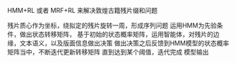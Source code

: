 HMM+RL 或者 MRF+RL 来解决敦煌古籍残片缀和问题

残片质心作为坐标，绕拟定的残片旋转一周，形成序列问题
运用HMM为先验条件，做出状态转移矩阵，
基于初始的状态概率矩阵，运用智能体，对残片的边缘，文本语义，以及版面信息做出决策
做出决策之后反馈到HMM模型的状态概率矩阵当中，不断迭代更新转移矩阵
直到达到某个阈值，迭代完成 
模型输出